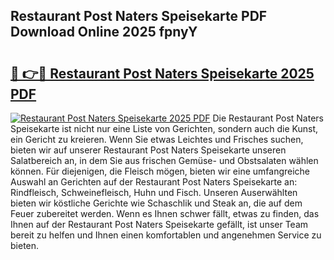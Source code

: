 ## Restaurant Post Naters Speisekarte PDF Download Online 2025 fpnyY

# <h2><a href="http://gc9myuf.nevu.top/?p=Restaurant+Post+Naters+Speisekarte">🔗 👉🔴 Restaurant Post Naters Speisekarte 2025 PDF</a></h2>

[![Restaurant Post Naters Speisekarte 2025 PDF](https://i.imgur.com/dBaPXMq.png)](http://gc9myuf.nevu.top/?p=Restaurant+Post+Naters+Speisekarte)
Die Restaurant Post Naters Speisekarte ist nicht nur eine Liste von Gerichten, sondern auch die Kunst, ein Gericht zu kreieren. Wenn Sie etwas Leichtes und Frisches suchen, bieten wir auf unserer Restaurant Post Naters Speisekarte unseren Salatbereich an, in dem Sie aus frischen Gemüse- und Obstsalaten wählen können. Für diejenigen, die Fleisch mögen, bieten wir eine umfangreiche Auswahl an Gerichten auf der Restaurant Post Naters Speisekarte an: Rindfleisch, Schweinefleisch, Huhn und Fisch. Unseren Auserwählten bieten wir köstliche Gerichte wie Schaschlik und Steak an, die auf dem Feuer zubereitet werden. Wenn es Ihnen schwer fällt, etwas zu finden, das Ihnen auf der Restaurant Post Naters Speisekarte gefällt, ist unser Team bereit zu helfen und Ihnen einen komfortablen und angenehmen Service zu bieten.
